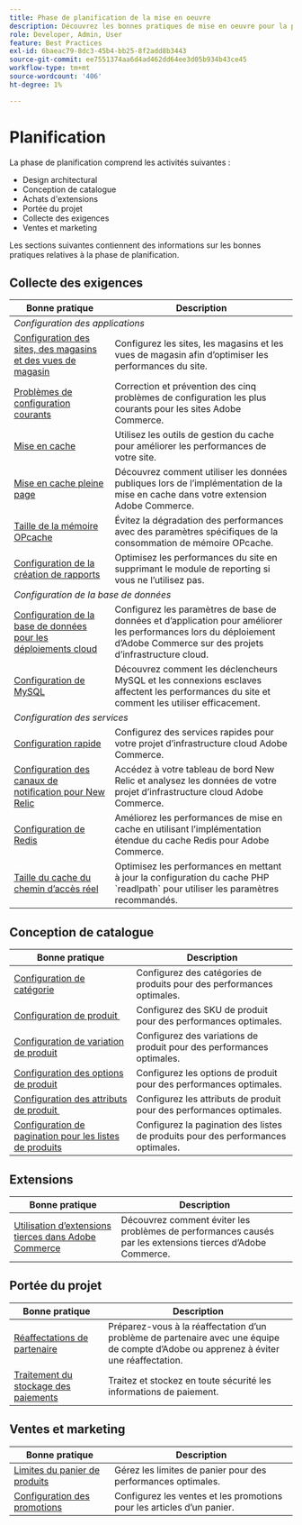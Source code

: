 ```yaml
---
title: Phase de planification de la mise en oeuvre
description: Découvrez les bonnes pratiques de mise en oeuvre pour la phase de planification des projets Adobe Commerce.
role: Developer, Admin, User
feature: Best Practices
exl-id: 6baeac79-8dc3-45b4-bb25-8f2add8b3443
source-git-commit: ee7551374aa6d4ad462dd64ee3d05b934b43ce45
workflow-type: tm+mt
source-wordcount: '406'
ht-degree: 1%

---
```


# Planification

La phase de planification comprend les activités suivantes :

- Design architectural
- Conception de catalogue
- Achats d&#39;extensions
- Portée du projet
- Collecte des exigences
- Ventes et marketing

Les sections suivantes contiennent des informations sur les bonnes pratiques relatives à la phase de planification.

## Collecte des exigences

<table>
<thead>
  <tr>
    <th>Bonne pratique</th>
    <th>Description</th>
  </tr>
</thead>
<tbody>
  <tr>
    <td colspan="2"><em>Configuration des applications</em></td>
  </tr>
  <tr>
    <td><a href="sites-stores-store-views.md">Configuration des sites, des magasins et des vues de magasin</a></td>
    <td>Configurez les sites, les magasins et les vues de magasin afin d’optimiser les performances du site.</td>
  </tr>
  <tr>
    <td><a href="https://business.adobe.com/blog/how-to/the-usual-suspects-5-configuration-issues-to-maximize-your-peak-sales">Problèmes de configuration courants</a></td>
    <td>Correction et prévention des cinq problèmes de configuration les plus courants pour les sites Adobe Commerce.</td>
  </tr>
  <tr>
    <td><a href="https://experienceleague.adobe.com/docs/commerce-admin/systems/tools/cache-management.html?lang=fr">Mise en cache</a></td>
    <td>Utilisez les outils de gestion du cache pour améliorer les performances de votre site.</td>
  </tr>
  <tr>
    <td><a href="https://developer.adobe.com/commerce/php/development/cache/page/public-content/">Mise en cache pleine page</a></td>
    <td>Découvrez comment utiliser les données publiques lors de l’implémentation de la mise en cache dans votre extension Adobe Commerce.</td>
  </tr>
  <tr>
    <td><a href="opcache-memory-size.md">Taille de la mémoire OPcache</a></td>
    <td>Évitez la dégradation des performances avec des paramètres spécifiques de la consommation de mémoire OPcache.</td>
  </tr>
  <tr>
    <td><a href="reporting-configuration.md">Configuration de la création de rapports</a></td>
    <td>Optimisez les performances du site en supprimant le module de reporting si vous ne l’utilisez pas.</td>
  </tr>
  <tr>
    <td colspan="2"><em>Configuration de la base de données</em></td>
  </tr>
  <tr>
    <td><a href="database-on-cloud.md">Configuration de la base de données pour les déploiements cloud</a></td>
    <td>Configurez les paramètres de base de données et d’application pour améliorer les performances lors du déploiement d’Adobe Commerce sur des projets d’infrastructure cloud.</td>
  </tr>
  <tr>
    <td><a href="mysql-configuration.md">Configuration de MySQL</a></td>
    <td>Découvrez comment les déclencheurs MySQL et les connexions esclaves affectent les performances du site et comment les utiliser efficacement.</td>
  </tr>
  <tr>
    <td colspan="2"><em>Configuration des services</em></td>
  </tr>
  <tr>
    <td><a href="https://experienceleague.adobe.com/docs/commerce-cloud-service/user-guide/cdn/setup-fastly/fastly-configuration.html?lang=fr">Configuration rapide</a></td>
    <td>Configurez des services rapides pour votre projet d’infrastructure cloud Adobe Commerce.</td>
  </tr>
  <tr>
    <td><a href="https://experienceleague.adobe.com/docs/commerce-cloud-service/user-guide/monitor/new-relic.html?lang=fr">Configuration des canaux de notification pour New Relic</a></td>
    <td>Accédez à votre tableau de bord New Relic et analysez les données de votre projet d’infrastructure cloud Adobe Commerce.</td>
  </tr>
  <tr>
    <td><a href="redis-service-configuration.md">Configuration de Redis</a></td>
    <td>Améliorez les performances de mise en cache en utilisant l’implémentation étendue du cache Redis pour Adobe Commerce.</td>
  </tr>
  <tr>
    <td><a href="realpath-cache-size.md">Taille du cache du chemin d’accès réel</a></td>
    <td>Optimisez les performances en mettant à jour la configuration du cache PHP `readlpath` pour utiliser les paramètres recommandés.</td>
  </tr>
</tbody>
</table>

## Conception de catalogue

| Bonne pratique | Description |
|---------------------------------------------------------------------------------------------------|---------------------------------------------------------------|
| [Configuration de catégorie](catalog-management.md#category-limits) | Configurez des catégories de produits pour des performances optimales. |
| [Configuration de produit &#x200B;](catalog-management.md#product-sku-limits) | Configurez des SKU de produit pour des performances optimales. |
| [Configuration de variation de produit](catalog-management.md#product-variations) | Configurez des variations de produit pour des performances optimales. |
| [Configuration des options de produit](catalog-management.md#product-options) | Configurez les options de produit pour des performances optimales. |
| [Configuration des attributs de produit &#x200B;](catalog-management.md#product-attributes) | Configurez les attributs de produit pour des performances optimales. |
| [Configuration de pagination pour les listes de produits](catalog-management.md#product-listing-pagination) | Configurez la pagination des listes de produits pour des performances optimales. |

## Extensions

| Bonne pratique | Description |
|-----------------------------------------------------------------|----------------------------------------------------------------------------------------|
| [Utilisation d’extensions tierces dans Adobe Commerce](extensions.md) | Découvrez comment éviter les problèmes de performances causés par les extensions tierces d’Adobe Commerce. |

## Portée du projet

| Bonne pratique | Description |
|--------------------------------------------------------------|--------------------------------------------------------------------------------------------------------------|
| [ Réaffectations de partenaire](partner-escalation.md) | Préparez-vous à la réaffectation d’un problème de partenaire avec une équipe de compte d’Adobe ou apprenez à éviter une réaffectation. |
| [Traitement du stockage des paiements](payment-processing-storage.md) | Traitez et stockez en toute sécurité les informations de paiement. |

## Ventes et marketing

| Bonne pratique | Description |
|------------------------------------------------------------|--------------------------------------------------------------|
| [Limites du panier de produits](catalog-management.md#cart-limits) | Gérez les limites de panier pour des performances optimales. |
| [Configuration des promotions](catalog-management.md#promotions) | Configurez les ventes et les promotions pour les articles d’un panier. |
